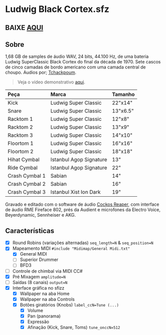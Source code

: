 # Ludwig Black Cortex.sfz

## BAIXE [AQUI](https://github.com/samuelsantanaoficial/LudwigBlackCortex/releases)

## Sobre

1,68 GB de samples de áudio WAV, 24 bits, 44.100 Hz, de uma bateria Ludwig SuperClassic Black Cortex do final da década de 1970. Sete cascos de cinco camadas de bordo americano com uma camada central de choupo. Audios por; [Tchackpoum](https://www.tchackpoum.com/).

> Veja o vídeo demonstrativo [aqui](https://www.youtube.com/watch?v=KRnmregWpho).

| Peça           | Marca                   | Tamanho  |
|:-------------- |:----------------------- |:-------- |
| Kick           | Ludwig Super Classic    | 22"x14"  |
| Snare          | Ludwig Super Classic    | 13"x6.5" |
| Racktom 1      | Ludwig Super Classic    | 12"x8"   |
| Racktom 2      | Ludwig Super Classic    | 13"x9"   |
| Racktom 3      | Ludwig Super Classic    | 14"x10"  |
| Floortom 1     | Ludwig Super Classic    | 16"x16"  |
| Floortom 2     | Ludwig Super Classic    | 18"x18"  |
| Hihat Cymbal   | Istanbul Agop Signature | 13"      |
| Ride Cymbal    | Istanbul Agop Signature | 22"      |
| Crash Cymbal 1 | Sabian                  | 14"      |
| Crash Cymbal 2 | Sabian                  | 16"      |
| Crash Cymbal 3 | Istanbul Xist Ion Dark  | 19"      |

Gravado e editado com o software de áudio [Cockos Reaper](https://www.reaper.fm), com interface de áudio RME Fireface 802, prés da Audient e microfones da Electro Voice, Beyerdynamic, Sennheiser e AKG.

## Características

- [x] Round Robins (variações alternadas) `seq_length=N` & `seq_position=N`
- [x] Mapeamento MIDI `#include "Midimap/General Midi.txt"`
    - [x] General MIDI
    - [ ] Superior Drummer
    - [ ] BFD3
- [ ] Controle de chimbal via MIDI CC#
- [x] Pré Mixagem `amplitude=N`
- [ ] Saídas (8 canais) `output=N`
- [x] Interface gráfica no sfizz
    - [x] Wallpaper na aba Home
    - [x] Wallpaper na aba Controls
    - [x] Botões giratórios (Knobs) `label_ccN=Tune (...)`
        - [x] Volume
        - [x] Pan (panorama)
        - [x] Expressão
        - [x] Afinação (Kick, Snare, Toms) `tune_onccN=512`
